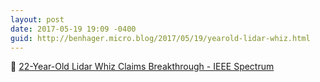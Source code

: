 ```yaml
---
layout: post
date: 2017-05-19 19:09 -0400
guid: http://benhager.micro.blog/2017/05/19/yearold-lidar-whiz.html
---
```

🚗 [22-Year-Old Lidar Whiz Claims Breakthrough - IEEE Spectrum](http://spectrum.ieee.org/cars-that-think/transportation/sensors/22yearold-lidar-whiz-claims-breakthrough)
